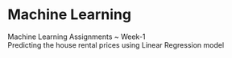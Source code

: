 # Machine Learning
Machine Learning Assignments ~ Week-1 <br />
Predicting the house rental prices using Linear Regression model
